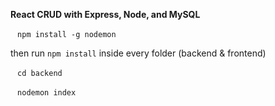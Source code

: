 **React CRUD with Express, Node, and MySQL**

`
`
`
npm install -g nodemon
`
`
`

then run `npm install` inside every folder (backend & frontend)

`
`
`
cd backend
`
`
`

`
`
`
nodemon index
`
`
`